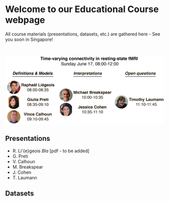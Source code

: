 # Welcome to our Educational Course webpage

All course materials (presentations, datasets, etc.) are gathered here - See you soon in Singapore!

&nbsp;

![Course Overview](/docs/overview.png)

## Presentations

* R. Li\'{e}geois _Bla_ [pdf - to be added]
* G. Preti
* V. Calhoun
* M. Breakspear
* J. Cohen
* T. Laumann


## Datasets




